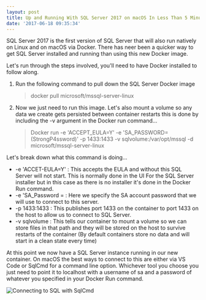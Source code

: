 ```yaml
---
layout: post
title: Up and Running With SQL Server 2017 on macOS In Less Than 5 Minutes
date: '2017-06-18 09:35:34'
---
```

SQL Server 2017 is the first version of SQL Server that will also run natively on Linux and on macOS via Docker. There has neer been a quicker way to get SQL Server installed and running than using this new Docker image.

Let's run through the steps involved, you'll need to have Docker installed to follow along.

1. Run the following command to pull down the SQL Server Docker image

    > docker pull microsoft/mssql-server-linux

1. Now we just need to run this image. Let's also mount a volume so any data we create gets persisted between container restarts this is done by including the -v argument in the Docker run command...

    > Docker run -e 'ACCEPT_EULA=Y' -e 'SA_PASSWORD=(StrongP4ssword)' -p 1433:1433 -v sqlvolume:/var/opt/mssql -d microsoft/mssql-server-linux

Let's break down what this command is doing...

* -e 'ACCET-EULA=Y' : This accepts the EULA and without this SQL Server will not start. This is normally done in the UI For the SQL Server installer but in this case as there is no installer it's done in the Docker Run command.
* -e 'SA_Password = : Here we specify the SA account password that we will use to connect to this server.
* -p 1433:1433 : This publishes port 1433 on the container to port 1433 on the host to allow us to connect to SQL Server.
* -v sqlvolume : This tells our container to mount a volume so we can store files in that path and they will be stored on the host to survive restarts of the container (By default containers store no data and will start in a clean state every time)

At this point we now have a SQL Server instance running in our new container. On macOS the best ways to connect to this are either via VS Code or SqlCmd for a command line option. Whichever tool you choose you just need to point it to localhost with a username of sa and a password of whatever you specified in your Docker Run command.

![Connecting to SQL with SqlCmd]({{site.url}}/content/images/2017-sql-on-macos/sqlcmd.jpg)
